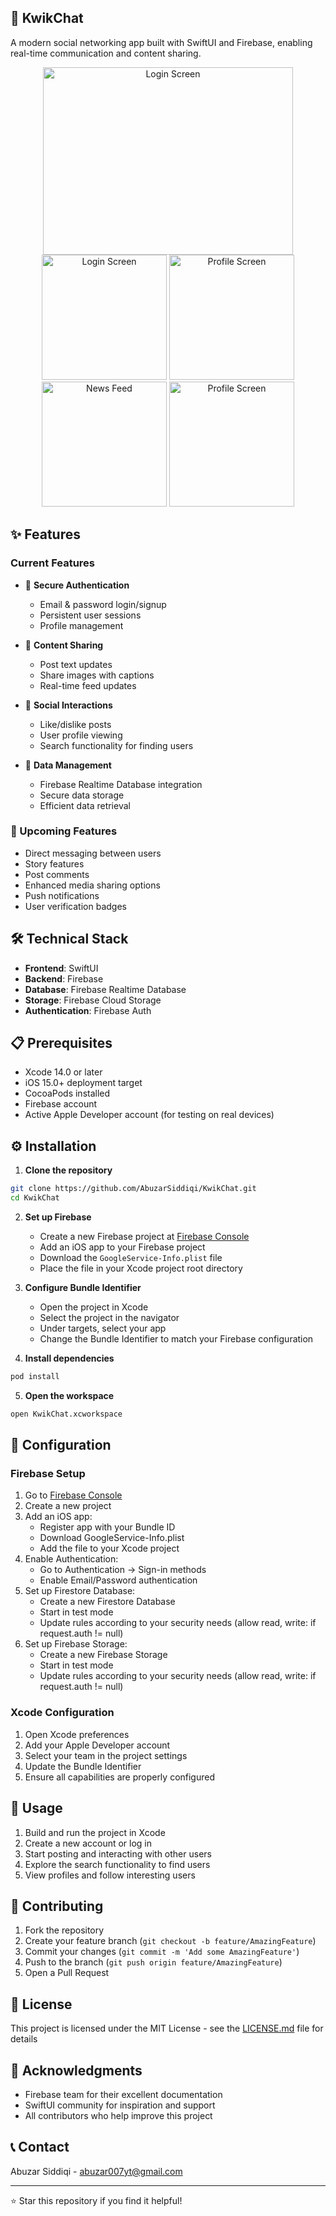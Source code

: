 ## 📱 KwikChat

A modern social networking app built with SwiftUI and Firebase, enabling real-time communication and content sharing.
<div align="center">
  <img src="Screenshots/Logo.jpg" alt="Login Screen" height="300" width="400"/>
  <br>
  <img src="Screenshots/login.png" alt="Login Screen" width="200"/>
  <img src="Screenshots/myprofile.png" alt="Profile Screen" width="200"/>
  <img src="Screenshots/feed.png" alt="News Feed" width="200"/>
  <img src="Screenshots/profile.png" alt="Profile Screen" width="200"/>
</div>

## ✨ Features

### Current Features
- 🔐 **Secure Authentication**
  - Email & password login/signup
  - Persistent user sessions
  - Profile management

- 📝 **Content Sharing**
  - Post text updates
  - Share images with captions
  - Real-time feed updates

- 👥 **Social Interactions**
  - Like/dislike posts
  - User profile viewing
  - Search functionality for finding users

- 💾 **Data Management**
  - Firebase Realtime Database integration
  - Secure data storage
  - Efficient data retrieval

### 🚀 Upcoming Features
- Direct messaging between users
- Story features
- Post comments
- Enhanced media sharing options
- Push notifications
- User verification badges

## 🛠 Technical Stack

- **Frontend**: SwiftUI
- **Backend**: Firebase
- **Database**: Firebase Realtime Database
- **Storage**: Firebase Cloud Storage
- **Authentication**: Firebase Auth

## 📋 Prerequisites

- Xcode 14.0 or later
- iOS 15.0+ deployment target
- CocoaPods installed
- Firebase account
- Active Apple Developer account (for testing on real devices)

## ⚙️ Installation

1. **Clone the repository**
```bash
git clone https://github.com/AbuzarSiddiqi/KwikChat.git
cd KwikChat
```

2. **Set up Firebase**
   - Create a new Firebase project at [Firebase Console](https://console.firebase.google.com)
   - Add an iOS app to your Firebase project
   - Download the `GoogleService-Info.plist` file
   - Place the file in your Xcode project root directory

3. **Configure Bundle Identifier**
   - Open the project in Xcode
   - Select the project in the navigator
   - Under targets, select your app
   - Change the Bundle Identifier to match your Firebase configuration

4. **Install dependencies**
```bash
pod install
```

5. **Open the workspace**
```bash
open KwikChat.xcworkspace
```

## 🔧 Configuration

### Firebase Setup

1. Go to [Firebase Console](https://console.firebase.google.com)
2. Create a new project
3. Add an iOS app:
   - Register app with your Bundle ID
   - Download GoogleService-Info.plist
   - Add the file to your Xcode project
4. Enable Authentication:
   - Go to Authentication → Sign-in methods
   - Enable Email/Password authentication
5. Set up Firestore Database:
   - Create a new Firestore Database
   - Start in test mode
   - Update rules according to your security needs (allow read, write: if  request.auth != null)
5. Set up Firebase Storage:
   - Create a new Firebase Storage
   - Start in test mode
   - Update rules according to your security needs (allow read, write: if  request.auth != null)
     
### Xcode Configuration

1. Open Xcode preferences
2. Add your Apple Developer account
3. Select your team in the project settings
4. Update the Bundle Identifier
5. Ensure all capabilities are properly configured

## 🚦 Usage

1. Build and run the project in Xcode
2. Create a new account or log in
3. Start posting and interacting with other users
4. Explore the search functionality to find users
5. View profiles and follow interesting users

## 📝 Contributing

1. Fork the repository
2. Create your feature branch (`git checkout -b feature/AmazingFeature`)
3. Commit your changes (`git commit -m 'Add some AmazingFeature'`)
4. Push to the branch (`git push origin feature/AmazingFeature`)
5. Open a Pull Request

## 📄 License

This project is licensed under the MIT License - see the [LICENSE.md](LICENSE.md) file for details

## 👏 Acknowledgments

- Firebase team for their excellent documentation
- SwiftUI community for inspiration and support
- All contributors who help improve this project

## 📞 Contact
Abuzar Siddiqi - abuzar007yt@gmail.com

---

⭐️ Star this repository if you find it helpful!
